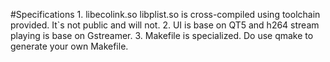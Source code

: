 #Specifications
	1. libecolink.so libplist.so is cross-compiled using toolchain provided. It`s not public and will not.
	2. UI is base on QT5 and h264 stream playing is base on Gstreamer.
	3. Makefile is specialized. Do use qmake to generate your own Makefile.
